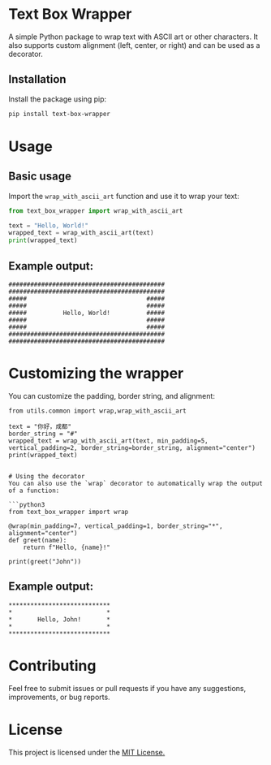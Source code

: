 # Text Box Wrapper

A simple Python package to wrap text with ASCII art or other characters. It also supports custom alignment (left, center, or right) and can be used as a decorator.

## Installation

Install the package using pip:

```bash
pip install text-box-wrapper
```

# Usage
## Basic usage
Import the `wrap_with_ascii_art` function and use it to wrap your text:
```python
from text_box_wrapper import wrap_with_ascii_art

text = "Hello, World!"
wrapped_text = wrap_with_ascii_art(text)
print(wrapped_text)

```
## Example output:

```
###########################################
###########################################
#####                                 #####
#####                                 #####
#####          Hello, World!          #####
#####                                 #####
#####                                 #####
###########################################
###########################################
```

# Customizing the wrapper
You can customize the padding, border string, 
and alignment:
```
from utils.common import wrap,wrap_with_ascii_art

text = "你好，成都"
border_string = "#"
wrapped_text = wrap_with_ascii_art(text, min_padding=5, vertical_padding=2, border_string=border_string, alignment="center")
print(wrapped_text)


# Using the decorator
You can also use the `wrap` decorator to automatically wrap the output of a function:

```python3
from text_box_wrapper import wrap

@wrap(min_padding=7, vertical_padding=1, border_string="*", alignment="center")
def greet(name):
    return f"Hello, {name}!"

print(greet("John"))

```

## Example output:

```
****************************
*                          *
*       Hello, John!       *
*                          *
****************************

```

# Contributing
Feel free to submit issues or pull requests if you have any suggestions, improvements, or bug reports.

# License

This project is licensed under the [MIT License.](LICENSE)


